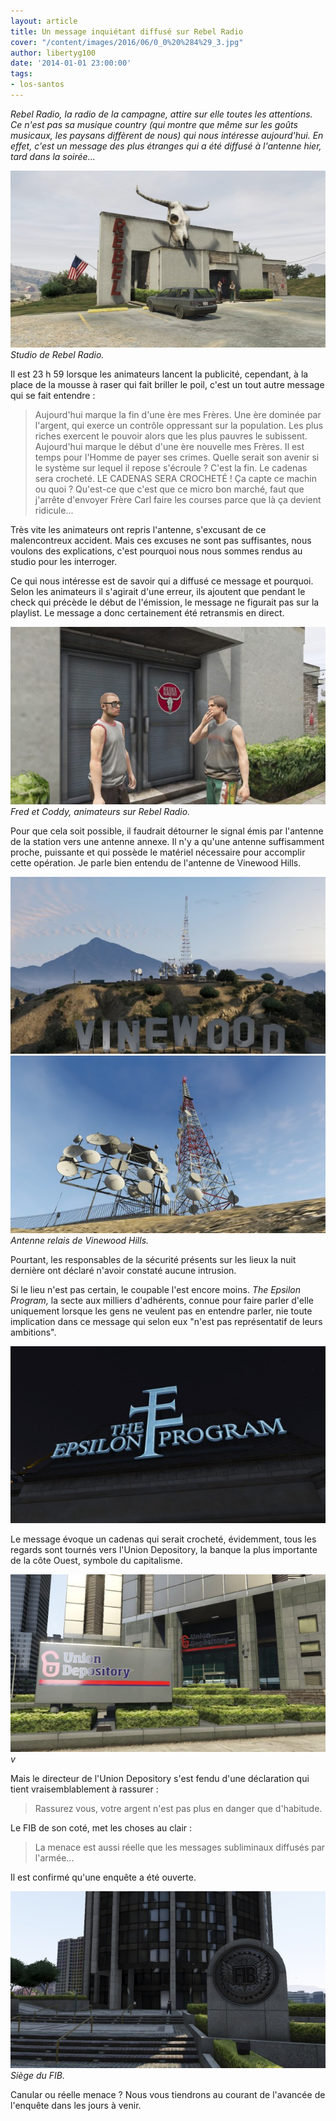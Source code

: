 ```yaml
---
layout: article
title: Un message inquiétant diffusé sur Rebel Radio
cover: "/content/images/2016/06/0_0%20%284%29_3.jpg"
author: libertyg100
date: '2014-01-01 23:00:00'
tags:
- los-santos
---
```


_Rebel Radio, la radio de la campagne, attire sur elle toutes les attentions. Ce n'est pas sa musique country (qui montre que même sur les goûts musicaux, les paysans diffèrent de nous) qui nous intéresse aujourd'hui. En effet, c'est un message des plus étranges qui a été diffusé à l'antenne hier, tard dans la soirée..._

![Studio de Rebel Radio.](/content/images/2016/06/0_0%20%285%29_4.jpg)
_Studio de Rebel Radio._

Il est 23 h 59 lorsque les animateurs lancent la publicité, cependant, à la place de la mousse à raser qui fait briller le poil, c'est un tout autre message qui se fait entendre :

> Aujourd'hui marque la fin d'une ère mes Frères. Une ère dominée par l'argent, qui exerce un contrôle oppressant sur la population. Les plus riches exercent le pouvoir alors que les plus pauvres le subissent. Aujourd'hui marque le début d'une ère nouvelle mes Frères. Il est temps pour l'Homme de payer ses crimes. Quelle serait son avenir si le système sur lequel il repose s'écroule ? C'est la fin. Le cadenas sera crocheté. LE CADENAS SERA CROCHETÉ ! Ça capte ce machin ou quoi ? Qu'est-ce que c'est que ce micro bon marché, faut que j'arrête d'envoyer Frère Carl faire les courses parce que là ça devient ridicule...

Très vite les animateurs ont repris l'antenne, s'excusant de ce malencontreux accident. Mais ces excuses ne sont pas suffisantes, nous voulons des explications, c'est pourquoi nous nous sommes rendus au studio pour les interroger.

Ce qui nous intéresse est de savoir qui a diffusé ce message et pourquoi. Selon les animateurs il s'agirait d'une erreur, ils ajoutent que pendant le check qui précède le début de l'émission, le message ne figurait pas sur la playlist. Le message a donc certainement été retransmis en direct.

![Fred et Coddy, animateurs sur Rebel Radio.](/content/images/2016/06/0_0%20%286%29_3.jpg)
_Fred et Coddy, animateurs sur Rebel Radio._

Pour que cela soit possible, il faudrait détourner le signal émis par l'antenne de la station vers une antenne annexe. Il n'y a qu'une antenne suffisamment proche, puissante et qui possède le matériel nécessaire pour accomplir cette opération. Je parle bien entendu de l'antenne de Vinewood Hills.

![](/content/images/2016/06/0_0%20%2812%29.jpg)
![Antenne relais de Vinewood Hills.](/content/images/2016/06/0_0%20%2810%29_0.jpg)
_Antenne relais de Vinewood Hills._

Pourtant, les responsables de la sécurité présents sur les lieux la nuit dernière ont déclaré n'avoir constaté aucune intrusion.

Si le lieu n'est pas certain, le coupable l'est encore moins. _The Epsilon Program,_ la secte aux milliers d'adhérents, connue pour faire parler d'elle uniquement lorsque les gens ne veulent pas en entendre parler, nie toute implication dans ce message qui selon eux "n'est pas représentatif de leurs ambitions".

![](/content/images/2016/06/0_0%20%2813%29.jpg)

Le message évoque un cadenas qui serait crocheté, évidemment, tous les regards sont tournés vers l'Union Depository, la banque la plus importante de la côte Ouest, symbole du capitalisme.

![v](/content/images/2016/06/0_0%20%287%29_1.jpg)
_v_

Mais le directeur de l'Union Depository s'est fendu d'une déclaration qui tient vraisemblablement à rassurer :

> Rassurez vous, votre argent n'est pas plus en danger que d'habitude.

Le FIB de son coté, met les choses au clair :

> La menace est aussi réelle que les messages subliminaux diffusés par l'armée...

Il est confirmé qu'une enquête a été ouverte.

![Siège du FIB.](/content/images/2016/06/0_0%20%288%29_0.jpg)
_Siège du FIB._

Canular ou réelle menace ? Nous vous tiendrons au courant de l'avancée de l'enquête dans les jours à venir.

<!--kg-card-end: markdown-->
